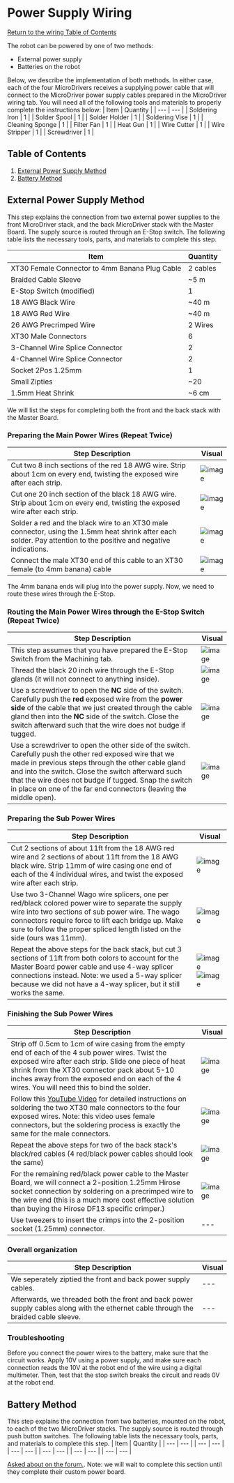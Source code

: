 # Power Supply Wiring
[Return to the wiring Table of Contents](https://github.com/EmiliaPsacharopoulos/Quadruped-8dof-Robot/tree/main/Wiring#table-of-contents)

The robot can be powered by one of two methods: 
- External power supply
- Batteries on the robot

Below, we describe the implementation of both methods. In either case, each of the four MicroDrivers receives a supplying power cable that will connect to the MicroDriver power supply cables prepared in the MicroDriver wiring tab. 
You will need all of the following tools and materials to properly complete the instructions below:
| Item | Quantity | 
| --- | --- |
| Soldering Iron | 1 |
| Solder Spool | 1 |
| Solder Holder | 1 |
| Soldering Vise | 1 |
| Cleaning Sponge | 1 |
| Filter Fan | 1 |
| Heat Gun | 1 |
| Wire Cutter | 1 |
| Wire Stripper | 1 |
| Screwdriver | 1 |

## Table of Contents
1. [External Power Supply Method](https://github.com/EmiliaPsacharopoulos/Quadruped-8dof-Robot/blob/main/Wiring/Power%20Supply%20Wiring/README.md#external-power-supply-method)
2. [Battery Method](https://github.com/EmiliaPsacharopoulos/Quadruped-8dof-Robot/blob/main/Wiring/Power%20Supply%20Wiring/README.md#battery-method)


## External Power Supply Method
This step explains the connection from two external power supplies to the front MicroDriver stack, and the back MicroDriver stack with the Master Board. The supply source is routed through an E-Stop switch. The following table lists the necessary tools, parts, and materials to complete this step. 

| Item | Quantity | 
| --- | --- |
| XT30 Female Connector to 4mm Banana Plug Cable | 2 cables |
| Braided Cable Sleeve | ~5 m |
| E-Stop Switch (modified) | 1 |
| 18 AWG Black Wire | ~40 m |
| 18 AWG Red Wire | ~40 m |
| 26 AWG Precrimped Wire | 2 Wires |
| XT30 Male Connectors | 6 |
| 3-Channel Wire Splice Connector | 2 | 
| 4-Channel Wire Splice Connector | 2 | 
| Socket 2Pos 1.25mm | 1 | 
| Small Zipties | ~20 |
| 1.5mm Heat Shrink | ~6 cm |

We will list the steps for completing both the front and the back stack with the Master Board. 

### Preparing the Main Power Wires (Repeat Twice)
| Step Description | Visual | 
| --- | --- |
| Cut two 8 inch sections of the red 18 AWG wire. Strip about 1cm on every end, twisting the exposed wire after each strip.  | ![image](https://user-images.githubusercontent.com/84528674/119999298-9676b780-bf9f-11eb-84d9-6db2791f4168.png) |
| Cut one 20 inch section of the black 18 AWG wire. Strip about 1cm on every end, twisting the exposed wire after each strip. | ![image](https://user-images.githubusercontent.com/84528674/120000073-6c71c500-bfa0-11eb-8a26-a3f6dd7e0c08.png) |
| Solder a red and the black wire to an XT30 male connector, using the 1.5mm heat shrink after each solder. Pay attention to the positive and negative indications. |  ![image](https://user-images.githubusercontent.com/84528674/119999166-6fb88100-bf9f-11eb-95ce-5c38bfd25464.png) |
| Connect the male XT30 end of this cable to an XT30 female (to 4mm banana) cable  | ![image](https://user-images.githubusercontent.com/84528674/119999478-caea7380-bf9f-11eb-952e-5b1c5cbb6510.png) |

The 4mm banana ends will plug into the power supply. Now, we need to route these wires through the E-Stop. 

### Routing the Main Power Wires through the E-Stop Switch (Repeat Twice)
| Step Description | Visual | 
| --- | --- |
| This step assumes that you have prepared the E-Stop Switch from the Machining tab. | ![image](https://user-images.githubusercontent.com/84528674/119998397-a93cbc80-bf9e-11eb-9e2d-5264b6bb1b21.png) |
| Thread the black 20 inch wire through the E-Stop glands (it will not connect to anything inside). | ![image](https://user-images.githubusercontent.com/84528674/120001776-21f14800-bfa2-11eb-8a50-aea53c0fc22f.png) |
| Use a screwdriver to open the **NC** side of the switch. Carefully push the **red** exposed wire from the **power side** of the cable that we just created through the cable gland then into the **NC** side of the switch. Close the switch afterward such that the wire does not budge if tugged. | ![image](https://user-images.githubusercontent.com/84528674/120002993-51548480-bfa3-11eb-826a-42cef21c54f0.png) |
| Use a screwdriver to open the other side of the switch. Carefully push the other red exposed wire that we made in previous steps through the other cable gland and into the switch. Close the switch afterward such that the wire does not budge if tugged. Snap the switch in place on one of the far end connectors (leaving the middle open). | ![image](https://user-images.githubusercontent.com/84528674/120003856-20288400-bfa4-11eb-9359-319f4c13ae5e.png) |


### Preparing the Sub Power Wires
| Step Description | Visual | 
| --- | --- |
| Cut 2 sections of about 11ft from the 18 AWG red wire and 2 sections of about 11ft from the 18 AWG black wire. Strip 11mm of wire casing one end of each of the 4 individual wires, and twist the exposed wire after each strip. | ![image](https://user-images.githubusercontent.com/84528674/120004952-5e727300-bfa5-11eb-99e6-97ba075e7714.png) |
| Use two 3-Channel Wago wire splicers, one per red/black colored power wire to separate the supply wire into two sections of sub power wire. The wago connectors require force to lift each bridge up. Make sure to follow the proper spliced length listed on the side (ours was 11mm). | ![image](https://user-images.githubusercontent.com/84528674/120005674-1142d100-bfa6-11eb-9217-8ec98f5ed7f7.png) |
| Repeat the above steps for the back stack, but cut 3 sections of 11ft from both colors to account for the Master Board power cable and use 4-way splicer connections instead. Note: we used a 5-way splicer because we did not have a 4-way splicer, but it still works the same. | ![image](https://user-images.githubusercontent.com/84528674/120821434-75741080-c523-11eb-9274-afe65af2ff90.png) ![image](https://user-images.githubusercontent.com/84528674/120822252-38f4e480-c524-11eb-928b-b947e1b5c2ef.png) |



### Finishing the Sub Power Wires 
| Step Description | Visual | 
| --- | --- |
| Strip off 0.5cm to 1cm of wire casing from the empty end of each of the 4 sub power wires. Twist the exposed wire after each strip. Slide one piece of heat shrink from the XT30 connector pack about 5-10 inches away from the exposed end on each of the 4 wires. You will need this to bind the solder. | ![image](https://user-images.githubusercontent.com/84528674/120006748-32f08800-bfa7-11eb-93d8-7890b05fecbd.png) |
| Follow this [YouTube Video](https://www.youtube.com/watch?v=_NyJbKqRtUE) for detailed instructions on soldering the two XT30 male connectors to the four exposed wires. Note: this video uses female connectors, but the soldering process is exactly the same for the male connectors. | ![image](https://user-images.githubusercontent.com/84528674/120007244-b14d2a00-bfa7-11eb-9b65-d217d60b5c91.png) |
| Repeat the above steps for two of the back stack's black/red cables (4 red/black power cables should look the same) | ![image](https://user-images.githubusercontent.com/84528674/120823586-9178b180-c525-11eb-94e4-57cbd2c6d6ae.png) |
| For the remaining red/black power cable to the Master Board, we will connect a 2-position 1.25mm Hirose socket connection by soldering on a precrimped wire to the wire end (this is a much more cost effective solution than buying the Hirose DF13 specific crimper.) | ![image](https://user-images.githubusercontent.com/84528674/124945517-392d4780-dfdc-11eb-9366-87cb9b0b781b.png) |
| Use tweezers to insert the crimps into the 2-position socket (1.25mm) connector. | --- |


### Overall organization
| Step Description | Visual | 
| --- | --- |
| We seperately ziptied the front and back power supply cables. | --- |
| Afterwards, we threaded both the front and back power supply cables along with the ethernet cable through the braided cable sleeve. | --- |

### Troubleshooting
Before you connect the power wires to the battery, make sure that the circuit works. Apply 10V using a power supply, and make sure each connection reads the 10V at the robot end of the wire using a digital multimeter. Then, test that the stop switch breaks the circuit and reads 0V at the robot end.


## Battery Method
This step explains the connection from two batteries, mounted on the robot, to each of the two MicroDriver stacks. The supply source is routed through push button switches. The following table lists the necessary tools, parts, and materials to complete this step. 
| Item | Quantity | 
| --- | --- |
| --- | --- |
| --- | --- |
| --- | --- |
| --- | --- |
| --- | --- |

[Asked about on the forum.](https://odri.discourse.group/t/battery-and-push-button-wiring/281). Note: we will wait to complete this section until they complete their custom power board.
